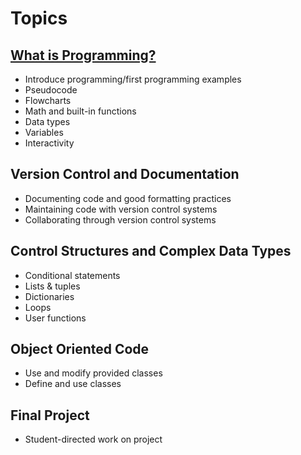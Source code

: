 # Topics

## [What is Programming?](01-introduction/index.md)

* Introduce programming/first programming examples
* Pseudocode
* Flowcharts
* Math and built-in functions
* Data types
* Variables
* Interactivity

## Version Control and Documentation

* Documenting code and good formatting practices
* Maintaining code with version control systems
* Collaborating through version control systems

## Control Structures and Complex Data Types

* Conditional statements
* Lists & tuples
* Dictionaries
* Loops
* User functions

## Object Oriented Code

* Use and modify provided classes
* Define and use classes

## Final Project

* Student-directed work on project